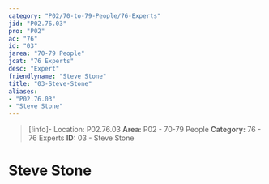 ```yaml
---
category: "P02/70-to-79-People/76-Experts"
jid: "P02.76.03"
pro: "P02"
ac: "76"
id: "03"
jarea: "70-79 People"
jcat: "76 Experts"
desc: "Expert"
friendlyname: "Steve Stone"
title: "03-Steve-Stone"
aliases: 
- "P02.76.03"
- "Steve Stone"
---
```

>[!info]- Location: P02.76.03
>**Area:** P02 - 70-79 People
>**Category:** 76 - 76 Experts
>**ID:** 03 - Steve Stone

# Steve Stone


